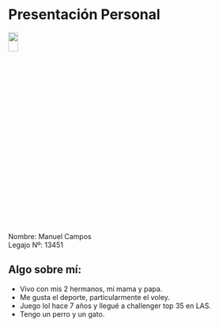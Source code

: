 # **Presentación Personal**

<img src="https://user-images.githubusercontent.com/128098710/226998896-4deeb468-68bd-4d40-85a2-419b9a9bfb62.jpeg"  width="20%" height="10%">

Nombre: Manuel Campos                          
Legajo Nº: 13451

## Algo sobre mí:
- Vivo con mis 2 hermanos, mi mama y papa.
- Me gusta el deporte, particularmente el voley.
- Juego lol hace 7 años y llegué a challenger top 35 en LAS.
- Tengo un perro y un gato.
